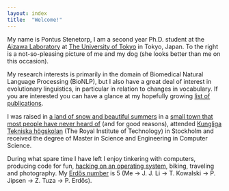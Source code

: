 ```yaml
---
layout: index
title:  "Welcome!"
---
```


My name is Pontus Stenetorp, I am a second year Ph.D. student at the [Aizawa
Laboratory][aizawa] at [The University of Tokyo][todai] in Tokyo, Japan. To
the right is a not-so-pleasing picture of me and my dog (she looks better than
me on this occasion).

My research interests is primarily in the domain of Biomedical Natural
Language Processing (BioNLP), but I also have a great deal of interest in
evolutionary linguistics, in particular in relation to changes in vocabulary.
If you are interested you can have a glance at my hopefully growing [list of
publications][publications].

I was raised in [a land of snow and beautiful summers][sweden] in a [small
town that most people have never heard of][lindesberg] (and for good reasons),
attended [Kungliga Tekniska högskolan][kth] (The Royal Institute of
Technology) in Stockholm and received the degree of Master in Science and
Engineering in Computer Science.

During what spare time I have left I enjoy tinkering with computers, producing
code for fun, [hacking on an operating system][freebsd], biking, traveling and
photography. My [Erdős number][erdos] is 5 (Me -> J. J. Li -> T. Kowalski ->
P. Jipsen -> Z. Tuza -> P. Erdős).

[aizawa]:       http://www-al.nii.ac.jp/en/index.html
[erdos]:        http://en.wikipedia.org/wiki/Erd%C5%91s_number
[freebsd]:      http://www.freebsd.org/
[kth]:          http://www.kth.se/?l=en_UK
[lindesberg]:   http://en.wikipedia.org/wiki/Lindesberg
[publications]: /publications.html
[sweden]:       http://en.wikipedia.org/wiki/Sweden
[todai]:        http://www.u-tokyo.ac.jp/index_e.html
